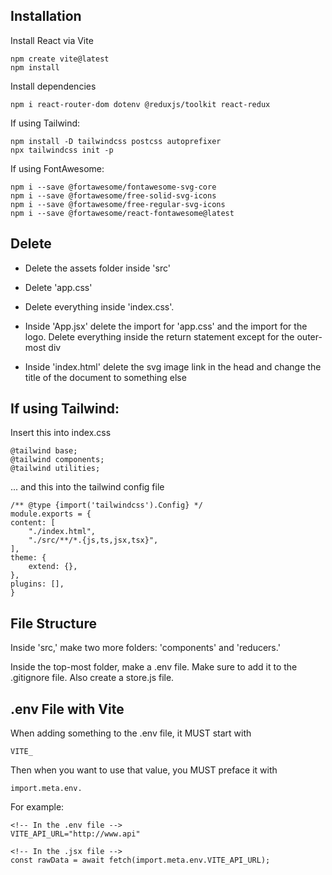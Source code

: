 ## Installation

Install React via Vite

    npm create vite@latest
    npm install

Install dependencies

    npm i react-router-dom dotenv @reduxjs/toolkit react-redux

If using Tailwind:

    npm install -D tailwindcss postcss autoprefixer
    npx tailwindcss init -p

If using FontAwesome:

    npm i --save @fortawesome/fontawesome-svg-core
    npm i --save @fortawesome/free-solid-svg-icons
    npm i --save @fortawesome/free-regular-svg-icons
    npm i --save @fortawesome/react-fontawesome@latest

## Delete

- Delete the assets folder inside 'src'
- Delete 'app.css'
- Delete everything inside 'index.css'.

- Inside 'App.jsx' delete the import for 'app.css' and the import for the logo. Delete everything inside the return statement except for the outer-most div
- Inside 'index.html' delete the svg image link in the head and change the title of the document to something else

## If using Tailwind:

Insert this into index.css

    @tailwind base;
    @tailwind components;
    @tailwind utilities;

... and this into the tailwind config file

    /** @type {import('tailwindcss').Config} */
    module.exports = {
    content: [
        "./index.html",
        "./src/**/*.{js,ts,jsx,tsx}",
    ],
    theme: {
        extend: {},
    },
    plugins: [],
    }

## File Structure

Inside 'src,' make two more folders: 'components' and 'reducers.'

Inside the top-most folder, make a .env file. Make sure to add it to the .gitignore file. Also create a store.js file.

## .env File with Vite

When adding something to the .env file, it MUST start with

    VITE_

Then when you want to use that value, you MUST preface it with

    import.meta.env.

For example:

    <!-- In the .env file -->
    VITE_API_URL="http://www.api"

    <!-- In the .jsx file -->
    const rawData = await fetch(import.meta.env.VITE_API_URL);
